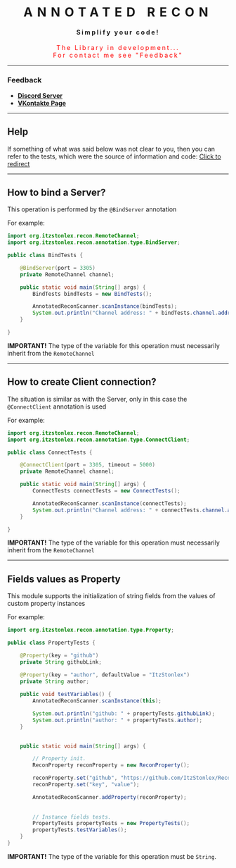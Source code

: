 <div style="letter-spacing: 10px" align="center">

# ANNOTATED RECON

 <div style="letter-spacing: 3px">

#### Simplify your code!

   <div style="color: red">
      The Library in development... <br> For contact me see "Feedback" 
   </div>

 </div>

---
</div>

### Feedback

+ **[Discord Server](https://discord.gg/GmT9pUy8af)**
+ **[VKontakte Page](https://vk.com/itzstonlex)**

---

## Help

If something of what was said below was 
not clear to you, then you can refer to the tests, 
which were the source of information and code: [Click to redirect](src/test/java/org/itzstonlex/recon/annotation)

---

## How to bind a Server?

This operation is performed by the `@BindServer` annotation

For example:
```java
import org.itzstonlex.recon.RemoteChannel;
import org.itzstonlex.recon.annotation.type.BindServer;

public class BindTests {

    @BindServer(port = 3305)
    private RemoteChannel channel;

    public static void main(String[] args) {
        BindTests bindTests = new BindTests();

        AnnotatedReconScanner.scanInstance(bindTests);
        System.out.println("Channel address: " + bindTests.channel.address());
    }

}
```

**IMPORTANT!** The type of the variable for this
operation must necessarily inherit from the `RemoteChannel`

---

## How to create Client connection?

The situation is similar as with the Server, 
only in this case the `@ConnectClient` annotation is used

For example:
```java
import org.itzstonlex.recon.RemoteChannel;
import org.itzstonlex.recon.annotation.type.ConnectClient;

public class ConnectTests {

    @ConnectClient(port = 3305, timeout = 5000)
    private RemoteChannel channel;

    public static void main(String[] args) {
        ConnectTests connectTests = new ConnectTests();

        AnnotatedReconScanner.scanInstance(connectTests);
        System.out.println("Channel address: " + connectTests.channel.address());
    }

}
```

**IMPORTANT!** The type of the variable for this 
operation must necessarily inherit from the `RemoteChannel`

---

## Fields values as Property


This module supports the initialization of 
string fields from the values of custom property instances

For example:
```java
import org.itzstonlex.recon.annotation.type.Property;

public class PropertyTests {

    @Property(key = "github")
    private String githubLink;

    @Property(key = "author", defaultValue = "ItzStonlex")
    private String author;
    
    public void testVariables() {
        AnnotatedReconScanner.scanInstance(this);

        System.out.println("github: " + propertyTests.githubLink);
        System.out.println("author: " + propertyTests.author);
    }

    
    public static void main(String[] args) {

        // Property init.
        ReconProperty reconProperty = new ReconProperty();

        reconProperty.set("github", "https://github.com/ItzStonlex/Recon");
        reconProperty.set("key", "value");

        AnnotatedReconScanner.addProperty(reconProperty);
        
        
        // Instance fields tests.
        PropertyTests propertyTests = new PropertyTests();
        propertyTests.testVariables();
    }
}
```

**IMPORTANT!** The type of the variable for this operation must be `String`.
